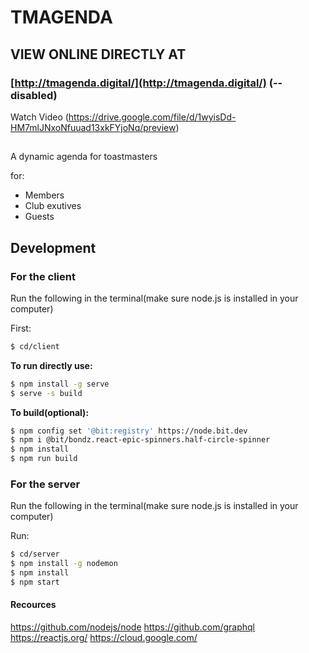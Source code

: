 
# TMAGENDA


## VIEW ONLINE DIRECTLY AT 
### **[http://tmagenda.digital/](http://tmagenda.digital/) (--disabled)**

Watch Video
(https://drive.google.com/file/d/1wyisDd-HM7mlJNxoNfuuad13xkFYjoNq/preview)
##
A dynamic agenda for toastmasters 

for:
  - Members
  - Club exutives
  - Guests

## Development
### **For the client**

Run the following in the terminal(make sure node.js is installed in your computer)

First:
```sh
$ cd/client
```
**To run directly use:**
```sh
$ npm install -g serve
$ serve -s build
```


**To build(optional):**
```sh
$ npm config set '@bit:registry' https://node.bit.dev
$ npm i @bit/bondz.react-epic-spinners.half-circle-spinner
$ npm install
$ npm run build
```
### **For the server**

Run the following in the terminal(make sure node.js is installed in your computer)

Run:
```sh
$ cd/server
$ npm install -g nodemon
$ npm install
$ npm start
```

#### Recources

https://github.com/nodejs/node
https://github.com/graphql
https://reactjs.org/
https://cloud.google.com/

